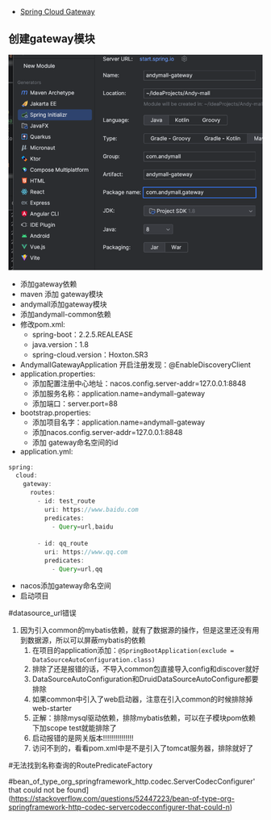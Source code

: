 - [Spring Cloud Gateway](https://docs.spring.io/spring-cloud-gateway/docs/3.0.8/reference/html/)
## 创建gateway模块
	
![](BEFORE/附件/Pasted%20image%2020231110185740.png)

- 添加gateway依赖
- maven 添加 gateway模块
- andymall添加gateway模块
- 添加andymall-common依赖
- 修改pom.xml:
	- spring-boot：2.2.5.REALEASE
	- java.version：1.8
	- spring-cloud.version：Hoxton.SR3
- AndymallGatewayApplication 开启注册发现：@EnableDiscoveryClient
- application.properties:
	- 添加配置注册中心地址：nacos.config.server-addr=127.0.0.1:8848
	- 添加服务名称：application.name=andymall-gateway
	- 添加端口：server.port=88
- bootstrap.properties:
	- 添加项目名字：application.name=andymall-gateway
	- 添加nacos.config.server-addr=127.0.0.1:8848
	- 添加 gateway命名空间的id
- application.yml:
```java
spring:
  cloud:
    gateway:
      routes:
        - id: test_route
          uri: https://www.baidu.com
          predicates:
            - Query=url,baidu

        - id: qq_route
          uri: https://www.qq.com
          predicates:
            - Query=url,qq
```
- nacos添加gateway命名空间
- 启动项目

#datasource_url错误
1. 因为引入common的mybatis依赖，就有了数据源的操作，但是这里还没有用到数据源，所以可以屏蔽mybatis的依赖
	1. 在项目的application添加：`@SpringBootApplication(exclude = DataSourceAutoConfiguration.class)`
	2. 排除了还是报错的话，不导入common包直接导入config和discover就好
	3. DataSourceAutoConfiguration和DruidDataSourceAutoConfigure都要排除
	4. 如果common中引入了web启动器，注意在引入common的时候排除掉web-starter
	5. 正解：排除mysql驱动依赖，排除mybatis依赖，可以在子模块pom依赖下加scope test就能排除了
	6. 启动报错的是网关版本!!!!!!!!!!!!!!!
	7. 访问不到的，看看pom.xml中是不是引入了tomcat服务器，排除就好了

#无法找到名称查询的RoutePredicateFactory

#bean_of_type_org_springframework_http.codec.ServerCodecConfigurer' that could not be found](https://stackoverflow.com/questions/52447223/bean-of-type-org-springframework-http-codec-servercodecconfigurer-that-could-n)